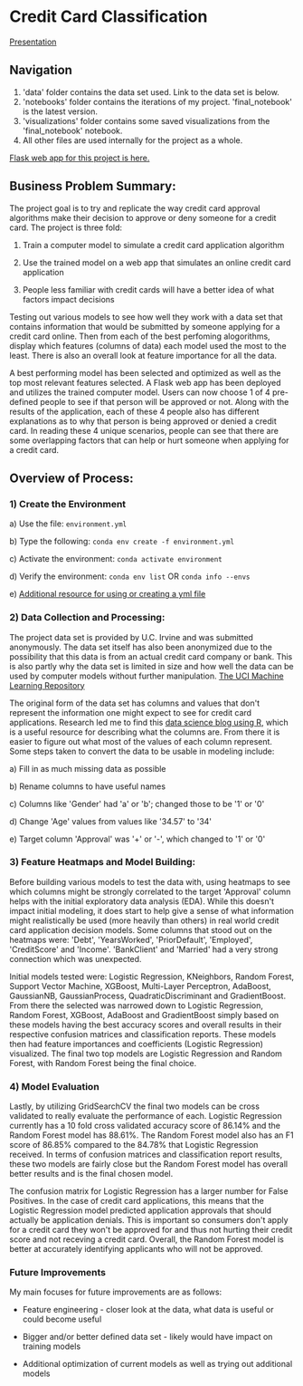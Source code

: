 # Credit Card Classification

[Presentation](https://docs.google.com/presentation/d/1KAX45m0vJLl9hF3pMOYaTrom7tYX2pT7DlNWmYQPaZs/edit?usp=sharing)

## Navigation

1) 'data' folder contains the data set used. Link to the data set is below.
2) 'notebooks' folder contains the iterations of my project. 'final_notebook' is the latest version.
3) 'visualizations' folder contains some saved visualizations from the 'final_notebook' notebook.
4) All other files are used internally for the project as a whole.

[Flask web app for this project is here.](https://github.com/calvintirrell/capstone-flask-app-template-012720)

## Business Problem Summary:
The project goal is to try and replicate the way credit card approval algorithms make their decision to approve or deny someone for a credit card. The project is three fold:

1) Train a computer model to simulate a credit card application algorithm

2) Use the trained model on a web app that simulates an online credit card application

3) People less familiar with credit cards will have a better idea of what factors impact decisions

Testing out various models to see how well they work with a data set that contains information that would be submitted by someone applying for a credit card online. Then from each of the best perfoming alogorithms, display which features (columns of data) each model used the most to the least. There is also an overall look at feature importance for all the data.

A best performing model has been selected and optimized as well as the top most relevant features selected. A Flask web app has been deployed and utilizes the trained computer model. Users can now choose 1 of 4 pre-defined people to see if that person will be approved or not. Along with the results of the application, each of these 4 people also has different explanations as to why that person is being approved or denied a credit card. In reading these 4 unique scenarios, people can see that there are some overlapping factors that can help or hurt someone when applying for a credit card.

## Overview of Process:

### 1) Create the Environment
a) Use the file: `environment.yml`

b) Type the following: `conda env create -f environment.yml`

c) Activate the environment: `conda activate environment`

d) Verify the environment: `conda env list` OR `conda info --envs`

e) [Additional resource for using or creating a yml file](https://docs.conda.io/projects/conda/en/latest/user-guide/tasks/manage-environments.html)

### 2) Data Collection and Processing:
The project data set is provided by U.C. Irvine and was submitted anonymously. The data set itself has also been anonymized due to the possibility that this data is from an actual credit card company or bank. This is also partly why the data set is  limited in size and how well the data can be used by computer models without further manipulation. [The UCI Machine Learning Repository](https://archive.ics.uci.edu/ml/datasets/credit+approval)

The original form of the data set has columns and values that don't represent the information one might expect to see for credit card applications. Research led me to find this [data science blog using R](https://nycdatascience.com/blog/student-works/credit-card-approval-analysis/), which is a useful resource for describing what the columns are. From there it is easier to figure out what most of the values of each column represent. Some steps taken to convert the data to be usable in modeling include:

a) Fill in as much missing data as possible

b) Rename columns to have useful names

c) Columns like 'Gender' had 'a' or 'b'; changed those to be '1' or '0'

d) Change 'Age' values from values like '34.57' to '34'

e) Target column 'Approval' was '+' or '-', which changed to '1' or '0'

### 3) Feature Heatmaps and Model Building:
Before building various models to test the data with, using heatmaps to see which columns might be strongly correlated to the target 'Approval' column helps with the initial exploratory data analysis (EDA). While this doesn't impact initial modeling, it does start to help give a sense of what information might realistically be used (more heavily than others) in real world credit card application decision models. Some columns that stood out on the heatmaps were: 'Debt', 'YearsWorked', 'PriorDefault', 'Employed', 'CreditScore' and 'Income'. 'BankClient' and 'Married' had a very strong connection which was unexpected.

Initial models tested were: Logistic Regression, KNeighbors, Random Forest, Support Vector Machine, XGBoost, Multi-Layer Perceptron, AdaBoost, GaussianNB, GaussianProcess, QuadraticDiscriminant and GradientBoost. From there the selected was narrowed down to Logistic Regression, Random Forest, XGBoost, AdaBoost and GradientBoost simply based on these models having the best accuracy scores and overall results in their respective confusion matrices and classification reports. These models then had feature importances and coefficients (Logistic Regression) visualized. The final two top models are Logistic Regression and Random Forest, with Random Forest being the final choice.

### 4) Model Evaluation
Lastly, by utilizing GridSearchCV the final two models can be cross validated to really evaluate the performance of each. Logistic Regression currently has a 10 fold cross validated accuracy score of 86.14% and the Random Forest model has 88.61%. The Random Forest model also has an F1 score of 86.85% compared to the 84.78% that Logistic Regression received. In terms of confusion matrices and classification report results, these two models are fairly close but the Random Forest model has overall better results and is the final chosen model.

The confusion matrix for Logistic Regression has a larger number for False Positives. In the case of credit card applications, this means that the Logistic Regression model predicted application approvals that should actually be application denials. This is important so consumers don't apply for a credit card they won't be approved for and thus not hurting their credit score and not receving a credit card. Overall, the Random Forest model is better at accurately identifying applicants who will not be approved.

### Future Improvements
My main focuses for future improvements are as follows:

- Feature engineering - closer look at the data, what data is useful or could become useful

- Bigger and/or better defined data set - likely would have impact on training models

- Additional optimization of current models as well as trying out additional models

